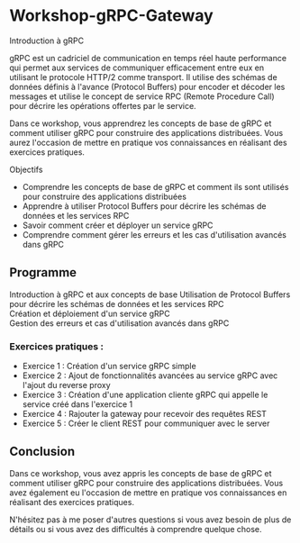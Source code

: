 # Workshop-gRPC-Gateway

Introduction à gRPC

gRPC est un cadriciel de communication en temps réel haute performance qui permet aux services de communiquer efficacement entre eux en utilisant le protocole HTTP/2 comme transport. Il utilise des schémas de données définis à l'avance (Protocol Buffers) pour encoder et décoder les messages et utilise le concept de service RPC (Remote Procedure Call) pour décrire les opérations offertes par le service.

Dans ce workshop, vous apprendrez les concepts de base de gRPC et comment utiliser gRPC pour construire des applications distribuées. Vous aurez l'occasion de mettre en pratique vos connaissances en réalisant des exercices pratiques.

Objectifs

 - Comprendre les concepts de base de gRPC et comment ils sont utilisés pour construire des applications distribuées </br>
 - Apprendre à utiliser Protocol Buffers pour décrire les schémas de données et les services RPC </br>
 - Savoir comment créer et déployer un service gRPC </br>
 - Comprendre comment gérer les erreurs et les cas d'utilisation avancés dans gRPC </br>

## Programme

Introduction à gRPC et aux concepts de base
Utilisation de Protocol Buffers pour décrire les schémas de données et les services RPC </br>
Création et déploiement d'un service gRPC </br>
Gestion des erreurs et cas d'utilisation avancés dans gRPC </br>
### Exercices pratiques : </br>
 - Exercice 1 : Création d'un service gRPC simple
 - Exercice 2 : Ajout de fonctionnalités avancées au service gRPC avec l'ajout du reverse proxy </br>
 - Exercice 3 : Création d'une application cliente gRPC qui appelle le service créé dans l'exercice 1 </br>
 - Exercice 4 : Rajouter la gateway pour recevoir des requêtes REST </br>
 - Exercice 5 : Créer le client REST pour communiquer avec le server </br>

## Conclusion </br>

Dans ce workshop, vous avez appris les concepts de base de gRPC et comment utiliser gRPC pour construire des applications distribuées. Vous avez également eu l'occasion de mettre en pratique vos connaissances en réalisant des exercices pratiques. </br>

N'hésitez pas à me poser d'autres questions si vous avez besoin de plus de détails ou si vous avez des difficultés à comprendre quelque chose. </br>
